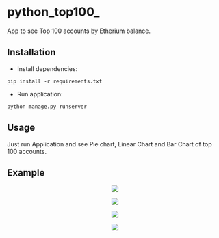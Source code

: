 # python_top100_

App to see Top 100 accounts by Etherium balance.

## Installation
- Install dependencies:

```shell
pip install -r requirements.txt
```

- Run application:

```shell
python manage.py runserver
```

## Usage

Just run Application and see Pie chart, Linear Chart and Bar Chart of top 100 accounts.

## Example
<p align="center">
  <img src="https://user-images.githubusercontent.com/78271298/153231002-06ff2e1c-4b54-488e-8446-4f500fca907b.jpg" />
</p>
<p align="center">
  <img src="https://user-images.githubusercontent.com/78271298/153231806-8fa352b3-5474-4e14-a901-0b5863257e50.jpg" />
</p>
<p align="center">
  <img src="https://user-images.githubusercontent.com/78271298/153231541-c077586f-d945-4bb8-b53c-98ed21e307b8.jpg" />
</p>


<p align="center">
  <img src="https://user-images.githubusercontent.com/77321432/154611330-9c70c130-27bf-4bd7-aff9-5efdc58fdcd5.jpg" />
<p>
